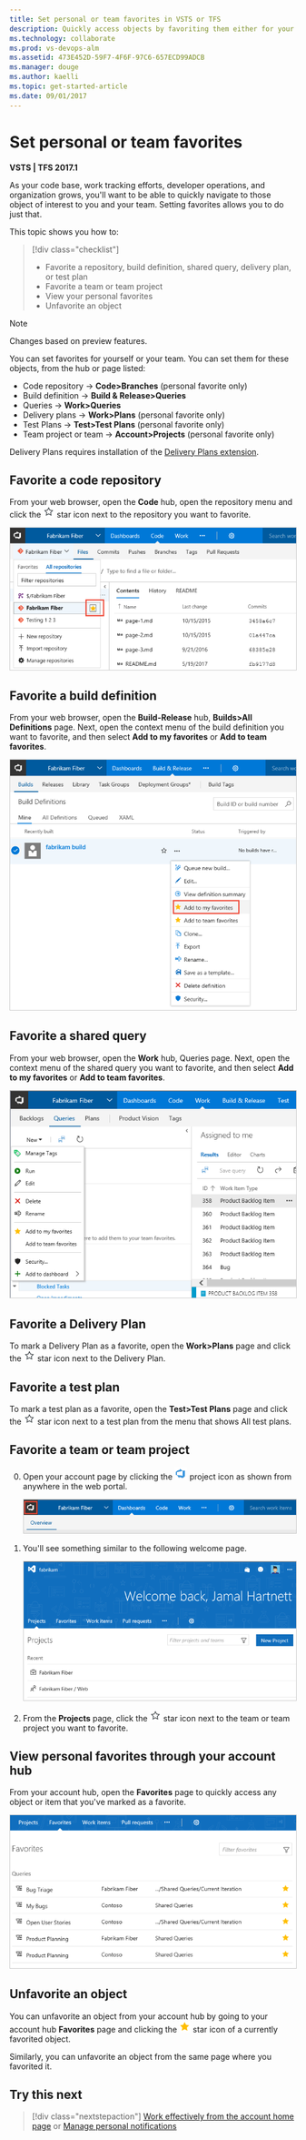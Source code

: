 ```yaml
---
title: Set personal or team favorites in VSTS or TFS 
description: Quickly access objects by favoriting them either for your use or the team's use    
ms.technology: collaborate
ms.prod: vs-devops-alm
ms.assetid: 473E452D-59F7-4F6F-97C6-657ECD99ADCB
ms.manager: douge
ms.author: kaelli
ms.topic: get-started-article
ms.date: 09/01/2017  
---
```


# Set personal or team favorites    

**VSTS | TFS 2017.1**  

<!--- Multiple version topic; need to update with latest screenshots-->  

As your code base, work tracking efforts, developer operations, and organization grows, you'll want to be able to quickly navigate to those object of interest to you and your team. Setting favorites allows you to do just that.  

This topic shows you how to:  

> [!div class="checklist"]   
> * Favorite a repository, build definition, shared query, delivery plan, or test plan 
> * Favorite a team or team project 
> * View your personal favorites       
> * Unfavorite an object    


> [!NOTE]   
> Changes based on preview features.  

You can set favorites for yourself or your team. You can set them for these objects, from the hub or page listed: 

- Code repository -> **Code>Branches**  (personal favorite only) 
- Build definition -> **Build & Release>Queries**   
- Queries -> **Work>Queries**  
- Delivery plans  -> **Work>Plans** (personal favorite only) 
- Test Plans -> **Test>Test Plans** (personal favorite only) 
- Team project or team  ->  **Account>Projects**  (personal favorite only)   


Delivery Plans requires installation of the [Delivery Plans extension](../work/scale/review-team-plans.md).   

## Favorite a code repository

From your web browser, open the **Code** hub, open the repository menu and click the ![favorites](../connect/_img/icon-favorite-star.png) star icon next to the repository you want to favorite. 

<img src="_img/set-favorites-repository.png" alt="Web portal, Code, Favorite a repo" style="border: 1px solid #CCCCCC;" />

## Favorite a build definition  

From your web browser, open the **Build-Release** hub, **Builds>All Definitions** page. Next, open the context menu of the build definition you want to favorite, and then select **Add to my favorites** or **Add to team favorites**.  

<img src="_img/set-favorites-build-definitions.png" alt="Web portal, Build & Release, Builds, Add to my favorites" style="border: 1px solid #CCCCCC;" />  

## Favorite a shared query 

From your web browser, open the **Work** hub, Queries page. Next, open  the context menu of the shared query you want to favorite, and then select **Add to my favorites** or **Add to team favorites**.  

<img src="_img/set-favorites-shared-query.png" alt="Web portal, Work, Queries, Add to my favorites" style="border: 1px solid #CCCCCC;" /> 

## Favorite a Delivery Plan 

To mark a Delivery Plan as a favorite, open the **Work>Plans** page and click the ![favorites](../connect/_img/icon-favorite-star.png) star icon next to the Delivery Plan.

## Favorite a test plan    

To mark a test plan as a favorite, open the **Test>Test Plans** page and click the ![favorites](../connect/_img/icon-favorite-star.png) star icon next to a test plan from the menu that shows All test plans. 


## Favorite a team or team project   
 
0. Open your account page by clicking the ![project icon](../_img/icons/project-icon.png) project icon as shown from anywhere in the web portal.  

	<img src="_img/set-favorites-click-icon.png" alt="Open the Account home, Projects page" style="border: 1px solid #CCCCCC;" />   

0. You'll see something similar to the following welcome page.

	<img src="../connect/_img/account-home-welcome.png" alt="Account home, Projects page" style="border: 1px solid #CCCCCC;" />   

0. From the **Projects** page, click the ![favorites](../connect/_img/icon-favorite-star.png) star icon next to the team or team project you want to favorite.  


<a id="view-favorites">  </a>
## View personal favorites through your account hub 

From your account hub, open the **Favorites** page to quickly access any object or item that you've marked as a favorite. 

<img src="../connect/_img/account-home-favorites.png" alt="Account home, Favorites page" style="border: 1px solid #CCCCCC;" />   

<a id="unfavorite">  </a>
## Unfavorite an object

You can unfavorite an object from your account hub by going to your account hub **Favorites** page and clicking the ![favorited icon](../_img/icons/icon-favorited.png) star icon of a currently favorited object. 

Similarly, you can unfavorite an object from the same page where you favorited it. 


<!---
<a id="team-favorites"> </a>
## Set team favorites 
Team favorites are a quick way for members of your team to quickly access shared resources of interest. You can define team favorites for the following:

- **Code hub/Explorer**: Add repos or folders to team favories  
- **Work hub/Queries**: A  [Shared work item queries](../work/track/using-queries.md) to team favorites    
- **Build hub/Explorer**: Add build definitions to team favorites   

From your team context, drag shared queries, builds, and folders to Team favorites to provide quick access to those items. Or, choose the Add to team favorites option from the context menu for the item. You must be [added as a team admin](../work/scale/add-team-administrator.md) to manage team favorites.  

![Drag items to team favorites](../_img/alm-index-team-favorites.png)  

-->


## Try this next  

> [!div class="nextstepaction"]
> [Work effectively from the account home page](../connect/account-home-pages.md)
> or
> [Manage personal notifications](../notifications/manage-personal-notifications.md)
